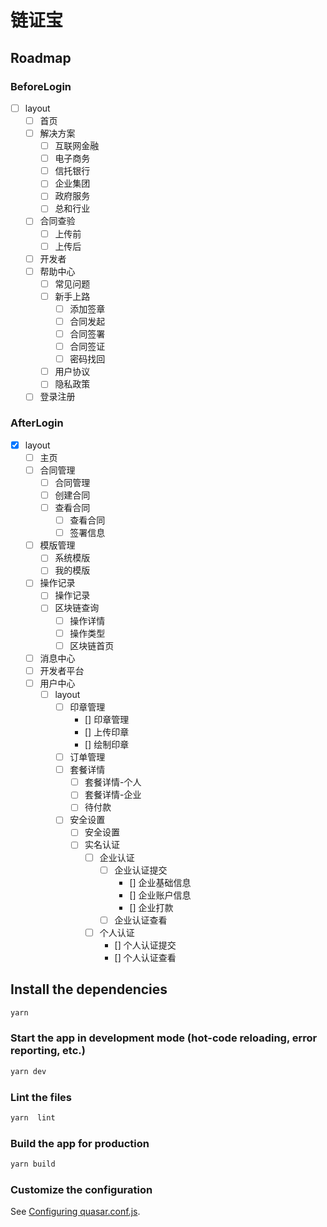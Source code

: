 # 链证宝
## Roadmap
### BeforeLogin
- [ ] layout
  - [ ] 首页
  - [ ] 解决方案
    - [ ] 互联网金融
    - [ ] 电子商务
    - [ ] 信托银行
    - [ ] 企业集团
    - [ ] 政府服务
    - [ ] 总和行业
  - [ ] 合同查验
    - [ ] 上传前
    - [ ] 上传后
  - [ ] 开发者
  - [ ] 帮助中心
    - [ ] 常见问题
    - [ ] 新手上路
      - [ ] 添加签章
      - [ ] 合同发起
      - [ ] 合同签署
      - [ ] 合同签证
      - [ ] 密码找回
    - [ ] 用户协议
    - [ ] 隐私政策
  - [ ] 登录注册
### AfterLogin
- [x] layout
  - [ ] 主页
  - [ ] 合同管理
    - [ ] 合同管理
    - [ ] 创建合同
    - [ ] 查看合同
      - [ ] 查看合同
      - [ ] 签署信息
  - [ ] 模版管理
    - [ ] 系统模版
    - [ ] 我的模版
  - [ ] 操作记录
    - [ ] 操作记录
    - [ ] 区块链查询
      - [ ] 操作详情
      - [ ] 操作类型
      - [ ] 区块链首页
  - [ ] 消息中心
  - [ ] 开发者平台
  - [ ] 用户中心
    - [ ] layout
      - [ ] 印章管理
        - [] 印章管理
        - [] 上传印章
        - [] 绘制印章
      - [ ] 订单管理
      - [ ] 套餐详情
        - [ ] 套餐详情-个人
        - [ ] 套餐详情-企业
        - [ ] 待付款
      - [ ] 安全设置
        - [ ] 安全设置
        - [ ] 实名认证
          - [ ] 企业认证
            - [ ] 企业认证提交
              - [] 企业基础信息
              - [] 企业账户信息
              - [] 企业打款
            - [ ] 企业认证查看
          - [ ] 个人认证
            - [] 个人认证提交
            - [] 个人认证查看
## Install the dependencies

```bash
yarn
```

### Start the app in development mode (hot-code reloading, error reporting, etc.)

```bash
yarn dev
```

### Lint the files

```bash
yarn  lint
```

### Build the app for production

```bash
yarn build
```

### Customize the configuration

See [Configuring quasar.conf.js](https://quasar.dev/quasar-cli/quasar-conf-js).
